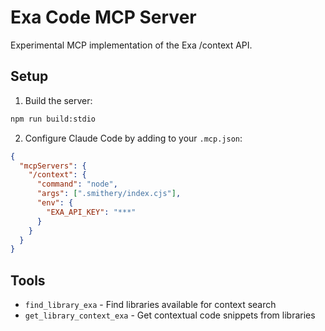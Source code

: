 # Exa Code MCP Server

Experimental MCP implementation of the Exa /context API.

## Setup

1. Build the server:
```bash
npm run build:stdio
```

2. Configure Claude Code by adding to your `.mcp.json`:
```json
{
  "mcpServers": {
    "/context": {
      "command": "node",
      "args": [".smithery/index.cjs"],
      "env": {
        "EXA_API_KEY": "***"
      }
    }
  }
}
```

## Tools

- `find_library_exa` - Find libraries available for context search
- `get_library_context_exa` - Get contextual code snippets from libraries